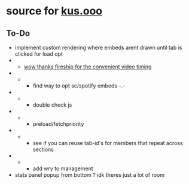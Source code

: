 # source for [kus.ooo](https://kus.ooo)   
## To-Do    
* implement custom rendering where embeds arent drawn until tab is clicked for load opt   
* * [wow thanks fireship for the convenient video timing](https://www.youtube.com/watch?v=0fONene3OIA)   
* * * find way to opt sc/spotify embeds -.-   
* * * double check js   
* * * preload/fetchpriority   
* * * see if you can reuse tab-id's for members that repeat across sections   
* * * add wry to management   
* stats panel popup from bottom ? idk theres just a lot of room
